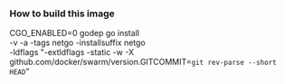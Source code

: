 ### How to build this image

CGO_ENABLED=0 godep go install \
   -v -a -tags netgo -installsuffix netgo \
   -ldflags "-extldflags -static -w -X github.com/docker/swarm/version.GITCOMMIT=`git rev-parse --short HEAD`"


